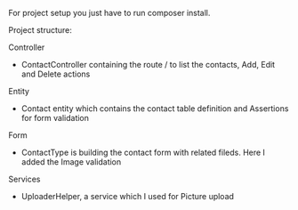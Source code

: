 For project setup you just have to run composer install.

Project structure:

Controller
 - ContactController containing the route / to list the contacts, Add, Edit and Delete actions
 
Entity
 - Contact entity which contains the contact table definition and Assertions for form validation
 
Form
 - ContactType is building the contact form with related fileds. Here I added the Image validation
 
Services
 - UploaderHelper, a service which I used for Picture upload
